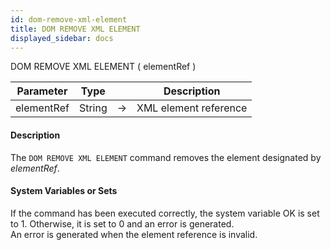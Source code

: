 ```yaml
---
id: dom-remove-xml-element
title: DOM REMOVE XML ELEMENT
displayed_sidebar: docs
---
```



<!-- REF #_command_.DOM REMOVE XML ELEMENT.Syntax-->DOM REMOVE XML ELEMENT ( elementRef )<!-- END REF-->


<!-- REF #_command_.DOM REMOVE XML ELEMENT.Params -->
|Parameter|Type||Description|
|---------|--- |:---:|------|
|elementRef|String|->|XML element reference|
<!-- END REF -->


#### Description




The `DOM REMOVE XML ELEMENT` command removes the element designated by *elementRef*.


#### System Variables or Sets




If the command has been executed correctly, the system variable OK is set to 1. Otherwise, it is set to 0 and an error is generated. <br/>An error is generated when the element reference is invalid.
